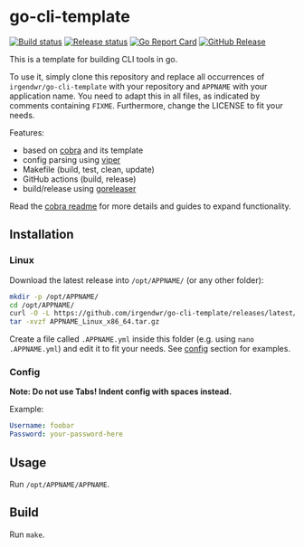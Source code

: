 # go-cli-template

<!-- FIXME: replace 'irgendwr/go-cli-template' with your repository name -->
[![Build status](https://github.com/irgendwr/go-cli-template/workflows/build/badge.svg)](https://github.com/irgendwr/go-cli-template/actions?query=workflow%3Abuild)
[![Release status](https://github.com/irgendwr/go-cli-template/workflows/release/badge.svg)](https://github.com/irgendwr/go-cli-template/actions?query=workflow%3Arelease)
[![Go Report Card](https://goreportcard.com/badge/github.com/irgendwr/go-cli-template)](https://goreportcard.com/report/github.com/irgendwr/go-cli-template)
[![GitHub Release](https://img.shields.io/github/release/irgendwr/go-cli-template.svg)](https://github.com/irgendwr/go-cli-template/releases)

<!-- FIXME: add short description here -->
This is a template for building CLI tools in go.

To use it, simply clone this repository and replace all occurrences of `irgendwr/go-cli-template` with your repository and `APPNAME` with your application name. You need to adapt this in all files, as indicated by comments containing `FIXME`. Furthermore, change the LICENSE to fit your needs.

Features:

- based on [cobra](https://github.com/spf13/cobra) and its template
- config parsing using [viper](https://github.com/spf13/viper)
- Makefile (build, test, clean, update)
- GitHub actions (build, release)
- build/release using [goreleaser](https://github.com/goreleaser/goreleaser/)

Read the [cobra readme](https://github.com/spf13/cobra#readme) for more details and guides to expand functionality.

## Installation

### Linux

<!-- FIXME: replace 'APPNAME' with your application name -->
Download the latest release into `/opt/APPNAME/` (or any other folder):

<!-- FIXME: replace 'APPNAME' with your application name and 'irgendwr/go-cli-template' with your repository name -->
```bash
mkdir -p /opt/APPNAME/
cd /opt/APPNAME/
curl -O -L https://github.com/irgendwr/go-cli-template/releases/latest/download/APPNAME_Linux_x86_64.tar.gz
tar -xvzf APPNAME_Linux_x86_64.tar.gz
```

<!-- FIXME: replace 'APPNAME' with your application name -->
Create a file called `.APPNAME.yml` inside this folder (e.g. using `nano .APPNAME.yml`) and edit it to fit your needs.
See [config](#config) section for examples.

### Config

**Note: Do not use Tabs! Indent config with spaces instead.**

<!-- FIXME: document options -->
<!-- FIXME: add examples -->
Example:

```yaml
Username: foobar
Password: your-password-here
```

## Usage

<!-- FIXME: replace 'APPNAME' with your application name -->
Run `/opt/APPNAME/APPNAME`.
<!-- FIXME: add syntax, explanations, ... -->

## Build

Run `make`.
